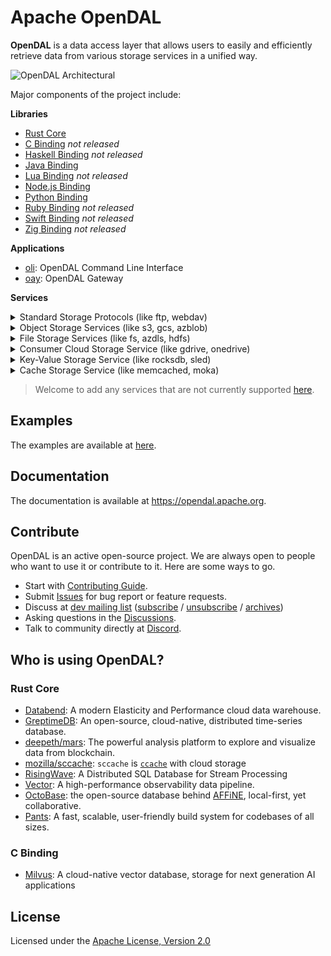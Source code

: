 # Apache OpenDAL

**OpenDAL** is a data access layer that allows users to easily and efficiently retrieve data from various storage services in a unified way.

![OpenDAL Architectural](https://github.com/apache/incubator-opendal/assets/5351546/c81013b2-5455-4950-9d31-dbf272b07998)

Major components of the project include:

**Libraries**

- [Rust Core](core/README.md)
- [C Binding](bindings/c/README.md) *not released*
- [Haskell Binding](bindings/haskell/README.md) *not released*
- [Java Binding](bindings/java/README.md)
- [Lua Binding](bindings/lua/README.md) *not released*
- [Node.js Binding](bindings/nodejs/README.md)
- [Python Binding](bindings/python/README.md)
- [Ruby Binding](bindings/ruby/README.md) *not released*
- [Swift Binding](bindings/swift/README.md) *not released*
- [Zig Binding](bindings/zig/README.md) *not released*

**Applications**

- [oli](bin/oli): OpenDAL Command Line Interface
- [oay](bin/oay): OpenDAL Gateway

**Services**

<details>
<summary>Standard Storage Protocols (like ftp, webdav)</summary>

- ftp: FTP and FTPS
- http: HTTP read-only services
- sftp: [SFTP](https://datatracker.ietf.org/doc/html/draft-ietf-secsh-filexfer-02) services *being worked on*
- webdav: [WebDAV](https://datatracker.ietf.org/doc/html/rfc4918) Service

</details>

<details>
<summary>Object Storage Services (like s3, gcs, azblob)</summary>

- azblob: [Azure Storage Blob](https://azure.microsoft.com/en-us/services/storage/blobs/) services
- cos: [Tencent Cloud Object Storage](https://www.tencentcloud.com/products/cos) services
- gcs: [Google Cloud Storage](https://cloud.google.com/storage) Service
- obs: [Huawei Cloud Object Storage](https://www.huaweicloud.com/intl/en-us/product/obs.html) Service (OBS)
- oss: [Aliyun Object Storage Service](https://www.aliyun.com/product/oss) (OSS)
- s3: [AWS S3](https://aws.amazon.com/s3/) alike services
- supabase: [Supabase Storage](https://supabase.com/docs/guides/storage) Service *being worked on*
- wasabi: [Wasabi](https://wasabi.com/) Cloud Storage

</details>

<details>
<summary>File Storage Services (like fs, azdls, hdfs)</summary>

- fs: POSIX alike file system
- azdls: [Azure Data Lake Storage Gen2](https://azure.microsoft.com/en-us/products/storage/data-lake-storage/) services (As known as [ABFS](https://learn.microsoft.com/en-us/azure/storage/blobs/data-lake-storage-abfs-driver))
- hdfs: [Hadoop Distributed File System](https://hadoop.apache.org/docs/r3.3.4/hadoop-project-dist/hadoop-hdfs/HdfsDesign.html)(HDFS)
- ipfs: [InterPlanetary File System](https://ipfs.tech/) HTTP Gateway
- ipmfs: [InterPlanetary File System](https://ipfs.tech/) MFS API *being worked on*
- webhdfs: [WebHDFS](https://hadoop.apache.org/docs/stable/hadoop-project-dist/hadoop-hdfs/WebHDFS.html) Service

</details>

<details>
<summary>Consumer Cloud Storage Service (like gdrive, onedrive)</summary>

- gdrive: [Google Drive](https://www.google.com/drive/) *being worked on*
- onedrive: [OneDrive](https://www.microsoft.com/en-us/microsoft-365/onedrive/online-cloud-storage) *being worked on*

</details>

<details>
<summary>Key-Value Storage Service (like rocksdb, sled)</summary>

- cacache: [cacache](https://crates.io/crates/cacache) backend
- dashmap: [dashmap](https://github.com/xacrimon/dashmap) backend
- memory: In memory backend
- persy: [persy](https://crates.io/crates/persy) backend
- redis: [Redis](https://redis.io/) services
- rocksdb: [RocksDB](http://rocksdb.org/) services
- sled: [sled](https://crates.io/crates/sled) backend
- redb: [redb](https://crates.io/crates/redb) backend
- tikv: [tikv](https://tikv.org/) backend
- atomicserver: [Atomicserver](https://github.com/atomicdata-dev/atomic-server) services

</details>

<details>
<summary>Cache Storage Service (like memcached, moka)</summary>

- ghac: [GitHub Action Cache](https://docs.github.com/en/actions/using-workflows/caching-dependencies-to-speed-up-workflows) Service
- memcached: [Memcached](https://memcached.org/) service
- mini_moka: [Mini Moka](https://github.com/moka-rs/mini-moka) backend
- moka: [Moka](https://github.com/moka-rs/moka) backend
- vercel_artifacts: [Vercel Remote Caching](https://vercel.com/docs/concepts/monorepos/remote-caching) Service *being worked on*

</details>

> Welcome to add any services that are not currently supported [here](https://github.com/apache/incubator-opendal/issues/5).

## Examples

The examples are available at [here](./examples/).

## Documentation

The documentation is available at <https://opendal.apache.org>.

## Contribute

OpenDAL is an active open-source project. We are always open to people who want to use it or contribute to it. Here are some ways to go.

- Start with [Contributing Guide](CONTRIBUTING.md).
- Submit [Issues](https://github.com/apache/incubator-opendal/issues/new) for bug report or feature requests.
- Discuss at [dev mailing list](mailto:dev-subscribe@opendal.apache.org) ([subscribe](mailto:dev-subscribe@opendal.apache.org?subject=(send%20this%20email%20to%20subscribe)) / [unsubscribe](mailto:dev-unsubscribe@opendal.apache.org?subject=(send%20this%20email%20to%20unsubscribe)) / [archives](https://lists.apache.org/list.html?dev@opendal.apache.org))
- Asking questions in the [Discussions](https://github.com/apache/incubator-opendal/discussions/new?category=q-a).
- Talk to community directly at [Discord](https://discord.gg/XQy8yGR2dg).

## Who is using OpenDAL?

### Rust Core

- [Databend](https://github.com/datafuselabs/databend/): A modern Elasticity and Performance cloud data warehouse.
- [GreptimeDB](https://github.com/GreptimeTeam/greptimedb): An open-source, cloud-native, distributed time-series database.
- [deepeth/mars](https://github.com/deepeth/mars): The powerful analysis platform to explore and visualize data from blockchain.
- [mozilla/sccache](https://github.com/mozilla/sccache/): `sccache` is [`ccache`](https://github.com/ccache/ccache) with cloud storage
- [RisingWave](https://github.com/risingwavelabs/risingwave): A Distributed SQL Database for Stream Processing
- [Vector](https://github.com/vectordotdev/vector): A high-performance observability data pipeline.
- [OctoBase](https://github.com/toeverything/OctoBase): the open-source database behind [AFFiNE](https://github.com/toeverything/affine), local-first, yet collaborative.
- [Pants](https://github.com/pantsbuild/pants): A fast, scalable, user-friendly build system for codebases of all sizes.

### C Binding

- [Milvus](https://github.com/milvus-io/milvus): A cloud-native vector database, storage for next generation AI applications

## License

Licensed under the [Apache License, Version 2.0](http://www.apache.org/licenses/LICENSE-2.0)
